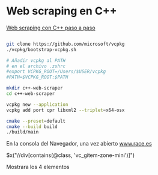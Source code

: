 # Web scraping en C++

[Web scraping con C++ paso a paso](https://brightdata.es/blog/procedimientos/web-scraping-in-c-plus-plus)

```bash

git clone https://github.com/microsoft/vcpkg
./vcpkg/bootstrap-vcpkg.sh

# Añadir vcpkg al PATH
# en el archivo .zshrc 
#export VCPKG_ROOT=/Users/$USER/vcpkg
#PATH=$VCPKG_ROOT:$PATH

mkdir c++-web-scraper
cd c++-web-scraper

vcpkg new --application
vcpkg add port cpr libxml2 --triplet=x64-osx

cmake --preset=default
cmake --build build
./build/main

```


En la consola del Navegador, una vez abierto www.race.es

$x("//div[contains(@class, 'vc_gitem-zone-mini')]")

Mostrara los 4 elementos

